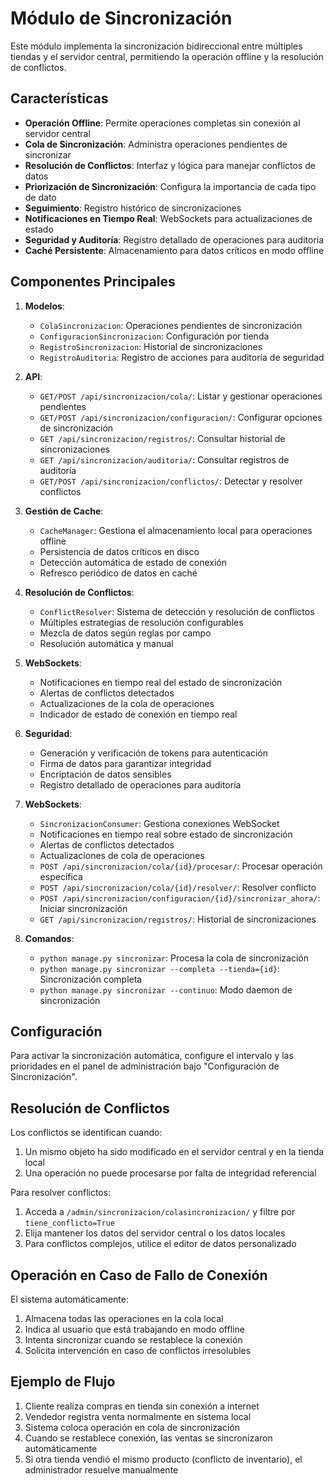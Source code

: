 # Módulo de Sincronización

Este módulo implementa la sincronización bidireccional entre múltiples tiendas y el servidor central, permitiendo la operación offline y la resolución de conflictos.

## Características

- **Operación Offline**: Permite operaciones completas sin conexión al servidor central
- **Cola de Sincronización**: Administra operaciones pendientes de sincronizar
- **Resolución de Conflictos**: Interfaz y lógica para manejar conflictos de datos
- **Priorización de Sincronización**: Configura la importancia de cada tipo de dato
- **Seguimiento**: Registro histórico de sincronizaciones
- **Notificaciones en Tiempo Real**: WebSockets para actualizaciones de estado
- **Seguridad y Auditoría**: Registro detallado de operaciones para auditoría
- **Caché Persistente**: Almacenamiento para datos críticos en modo offline

## Componentes Principales

1. **Modelos**:
   - `ColaSincronizacion`: Operaciones pendientes de sincronización
   - `ConfiguracionSincronizacion`: Configuración por tienda
   - `RegistroSincronizacion`: Historial de sincronizaciones
   - `RegistroAuditoria`: Registro de acciones para auditoría de seguridad

2. **API**:
   - `GET/POST /api/sincronizacion/cola/`: Listar y gestionar operaciones pendientes
   - `GET/POST /api/sincronizacion/configuracion/`: Configurar opciones de sincronización
   - `GET /api/sincronizacion/registros/`: Consultar historial de sincronizaciones
   - `GET /api/sincronizacion/auditoria/`: Consultar registros de auditoría
   - `GET/POST /api/sincronizacion/conflictos/`: Detectar y resolver conflictos

3. **Gestión de Cache**:
   - `CacheManager`: Gestiona el almacenamiento local para operaciones offline
   - Persistencia de datos críticos en disco
   - Detección automática de estado de conexión
   - Refresco periódico de datos en caché

4. **Resolución de Conflictos**:
   - `ConflictResolver`: Sistema de detección y resolución de conflictos
   - Múltiples estrategias de resolución configurables
   - Mezcla de datos según reglas por campo
   - Resolución automática y manual

5. **WebSockets**:
   - Notificaciones en tiempo real del estado de sincronización
   - Alertas de conflictos detectados
   - Actualizaciones de la cola de operaciones
   - Indicador de estado de conexión en tiempo real

6. **Seguridad**:
   - Generación y verificación de tokens para autenticación
   - Firma de datos para garantizar integridad
   - Encriptación de datos sensibles
   - Registro detallado de operaciones para auditoría

5. **WebSockets**:
   - `SincronizacionConsumer`: Gestiona conexiones WebSocket
   - Notificaciones en tiempo real sobre estado de sincronización
   - Alertas de conflictos detectados
   - Actualizaciones de cola de operaciones
   - `POST /api/sincronizacion/cola/{id}/procesar/`: Procesar operación específica
   - `POST /api/sincronizacion/cola/{id}/resolver/`: Resolver conflicto
   - `POST /api/sincronizacion/configuracion/{id}/sincronizar_ahora/`: Iniciar sincronización
   - `GET /api/sincronizacion/registros/`: Historial de sincronizaciones

3. **Comandos**:
   - `python manage.py sincronizar`: Procesa la cola de sincronización
   - `python manage.py sincronizar --completa --tienda={id}`: Sincronización completa
   - `python manage.py sincronizar --continuo`: Modo daemon de sincronización

## Configuración

Para activar la sincronización automática, configure el intervalo y las prioridades en el panel de administración bajo "Configuración de Sincronización".

## Resolución de Conflictos

Los conflictos se identifican cuando:
1. Un mismo objeto ha sido modificado en el servidor central y en la tienda local
2. Una operación no puede procesarse por falta de integridad referencial

Para resolver conflictos:
1. Acceda a `/admin/sincronizacion/colasincronizacion/` y filtre por `tiene_conflicto=True`
2. Elija mantener los datos del servidor central o los datos locales
3. Para conflictos complejos, utilice el editor de datos personalizado

## Operación en Caso de Fallo de Conexión

El sistema automáticamente:
1. Almacena todas las operaciones en la cola local
2. Indica al usuario que está trabajando en modo offline
3. Intenta sincronizar cuando se restablece la conexión
4. Solicita intervención en caso de conflictos irresolubles

## Ejemplo de Flujo

1. Cliente realiza compras en tienda sin conexión a internet
2. Vendedor registra venta normalmente en sistema local
3. Sistema coloca operación en cola de sincronización
4. Cuando se restablece conexión, las ventas se sincronizaron automáticamente
5. Si otra tienda vendió el mismo producto (conflicto de inventario), el administrador resuelve manualmente
